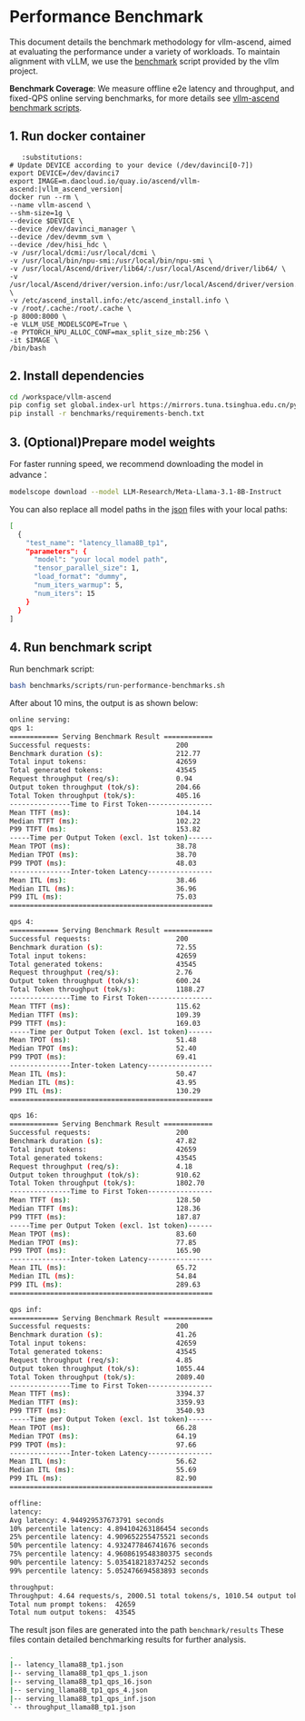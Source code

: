 # Performance Benchmark
This document details the benchmark methodology for vllm-ascend, aimed at evaluating the performance under a variety of workloads. To maintain alignment with vLLM, we use the [benchmark](https://github.com/vllm-project/vllm/tree/main/benchmarks) script provided by the vllm project.

**Benchmark Coverage**: We measure offline e2e latency and throughput, and fixed-QPS online serving benchmarks, for more details see [vllm-ascend benchmark scripts](https://github.com/vllm-project/vllm-ascend/tree/main/benchmarks).

## 1. Run docker container

```{code-block} bash
   :substitutions:
# Update DEVICE according to your device (/dev/davinci[0-7])
export DEVICE=/dev/davinci7
export IMAGE=m.daocloud.io/quay.io/ascend/vllm-ascend:|vllm_ascend_version|
docker run --rm \
--name vllm-ascend \
--shm-size=1g \
--device $DEVICE \
--device /dev/davinci_manager \
--device /dev/devmm_svm \
--device /dev/hisi_hdc \
-v /usr/local/dcmi:/usr/local/dcmi \
-v /usr/local/bin/npu-smi:/usr/local/bin/npu-smi \
-v /usr/local/Ascend/driver/lib64/:/usr/local/Ascend/driver/lib64/ \
-v /usr/local/Ascend/driver/version.info:/usr/local/Ascend/driver/version.info \
-v /etc/ascend_install.info:/etc/ascend_install.info \
-v /root/.cache:/root/.cache \
-p 8000:8000 \
-e VLLM_USE_MODELSCOPE=True \
-e PYTORCH_NPU_ALLOC_CONF=max_split_size_mb:256 \
-it $IMAGE \
/bin/bash
```

## 2. Install dependencies

```bash
cd /workspace/vllm-ascend
pip config set global.index-url https://mirrors.tuna.tsinghua.edu.cn/pypi/web/simple
pip install -r benchmarks/requirements-bench.txt
```

## 3. (Optional)Prepare model weights
For faster running speed, we recommend downloading the model in advance：

```bash
modelscope download --model LLM-Research/Meta-Llama-3.1-8B-Instruct
```

You can also replace all model paths in the [json](https://github.com/vllm-project/vllm-ascend/tree/main/benchmarks/tests) files with your local paths:

```bash
[
  {
    "test_name": "latency_llama8B_tp1",
    "parameters": {
      "model": "your local model path",
      "tensor_parallel_size": 1,
      "load_format": "dummy",
      "num_iters_warmup": 5,
      "num_iters": 15
    }
  }
]
```

## 4. Run benchmark script
Run benchmark script:

```bash
bash benchmarks/scripts/run-performance-benchmarks.sh
```

After about 10 mins, the output is as shown below:

```bash
online serving:
qps 1:
============ Serving Benchmark Result ============
Successful requests:                     200       
Benchmark duration (s):                  212.77    
Total input tokens:                      42659     
Total generated tokens:                  43545     
Request throughput (req/s):              0.94      
Output token throughput (tok/s):         204.66    
Total Token throughput (tok/s):          405.16    
---------------Time to First Token----------------
Mean TTFT (ms):                          104.14    
Median TTFT (ms):                        102.22    
P99 TTFT (ms):                           153.82    
-----Time per Output Token (excl. 1st token)------
Mean TPOT (ms):                          38.78     
Median TPOT (ms):                        38.70     
P99 TPOT (ms):                           48.03     
---------------Inter-token Latency----------------
Mean ITL (ms):                           38.46     
Median ITL (ms):                         36.96     
P99 ITL (ms):                            75.03     
==================================================

qps 4:
============ Serving Benchmark Result ============
Successful requests:                     200       
Benchmark duration (s):                  72.55     
Total input tokens:                      42659     
Total generated tokens:                  43545     
Request throughput (req/s):              2.76      
Output token throughput (tok/s):         600.24    
Total Token throughput (tok/s):          1188.27   
---------------Time to First Token----------------
Mean TTFT (ms):                          115.62    
Median TTFT (ms):                        109.39    
P99 TTFT (ms):                           169.03    
-----Time per Output Token (excl. 1st token)------
Mean TPOT (ms):                          51.48     
Median TPOT (ms):                        52.40     
P99 TPOT (ms):                           69.41     
---------------Inter-token Latency----------------
Mean ITL (ms):                           50.47     
Median ITL (ms):                         43.95     
P99 ITL (ms):                            130.29    
==================================================

qps 16:
============ Serving Benchmark Result ============
Successful requests:                     200       
Benchmark duration (s):                  47.82     
Total input tokens:                      42659     
Total generated tokens:                  43545     
Request throughput (req/s):              4.18      
Output token throughput (tok/s):         910.62    
Total Token throughput (tok/s):          1802.70   
---------------Time to First Token----------------
Mean TTFT (ms):                          128.50    
Median TTFT (ms):                        128.36    
P99 TTFT (ms):                           187.87    
-----Time per Output Token (excl. 1st token)------
Mean TPOT (ms):                          83.60     
Median TPOT (ms):                        77.85     
P99 TPOT (ms):                           165.90    
---------------Inter-token Latency----------------
Mean ITL (ms):                           65.72     
Median ITL (ms):                         54.84     
P99 ITL (ms):                            289.63    
==================================================

qps inf:
============ Serving Benchmark Result ============
Successful requests:                     200       
Benchmark duration (s):                  41.26     
Total input tokens:                      42659     
Total generated tokens:                  43545     
Request throughput (req/s):              4.85      
Output token throughput (tok/s):         1055.44   
Total Token throughput (tok/s):          2089.40   
---------------Time to First Token----------------
Mean TTFT (ms):                          3394.37   
Median TTFT (ms):                        3359.93   
P99 TTFT (ms):                           3540.93   
-----Time per Output Token (excl. 1st token)------
Mean TPOT (ms):                          66.28     
Median TPOT (ms):                        64.19     
P99 TPOT (ms):                           97.66     
---------------Inter-token Latency----------------
Mean ITL (ms):                           56.62     
Median ITL (ms):                         55.69     
P99 ITL (ms):                            82.90     
==================================================

offline:
latency:
Avg latency: 4.944929537673791 seconds
10% percentile latency: 4.894104263186454 seconds
25% percentile latency: 4.909652255475521 seconds
50% percentile latency: 4.932477846741676 seconds
75% percentile latency: 4.9608619548380375 seconds
90% percentile latency: 5.035418218374252 seconds
99% percentile latency: 5.052476694583893 seconds

throughput:
Throughput: 4.64 requests/s, 2000.51 total tokens/s, 1010.54 output tokens/s
Total num prompt tokens:  42659
Total num output tokens:  43545
```

The result json files are generated into the path `benchmark/results`
These files contain detailed benchmarking results for further analysis.

```bash
.
|-- latency_llama8B_tp1.json
|-- serving_llama8B_tp1_qps_1.json
|-- serving_llama8B_tp1_qps_16.json
|-- serving_llama8B_tp1_qps_4.json
|-- serving_llama8B_tp1_qps_inf.json
`-- throughput_llama8B_tp1.json
```
